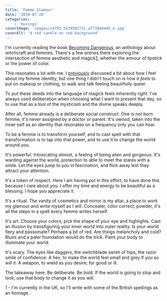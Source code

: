 ```yaml
---
title: 'Femme Glamour'
date: '2019-07-28'
categories:
    - 'musings'
coverImage: 'images/c4791-5439502731_af718d4445_o.jpg'
coverAlt: 'A red candle on red background'
---
```


I'm currently reading the book [Becoming Dangerous](https://www.goodreads.com/book/show/36555616-becoming-dangerous), an anthology about witchcraft and femmes. There's a few entries there exploring the intersection of femme aesthetic and magick[1](#1), whether the armour of lipstick or the power of color.

This resonates a lot with me. I [previously](https://echonyc.name/2019/02/fabulous-and-femme/) discussed a bit about how I feel about my femme identity, but one thing I didn't touch on is how it _feels_ to put on makeup or clothing, to walk and talk feeling beautifully queer.

To put these deeds into the language of magick feels inherently _right_. I've always used deliberation when choosing what I want to present that day, so to use that as a tool of the mysticism and the divine speaks deeply.

After all, femme already is a deliberate social construct. One is not born femme, it's never assigned by a doctor or parent. It's _owned_, taken into the inner self as an identity that resonates on a frequency only you can hear.

To be a femme is to transform yourself, and to cast spell with that transformation is to tap into that power, and to use it to change the world around you.

It's powerful. Intoxicating almost, a feeling of being alien and gorgeous. It's warding against the world, protection to able to meet the stares with a smile. Let the eyes jump to you in fascination, and flick away lest they attract your attention.

It's a token of respect. Here I am having put in this effort, to have done this because I care about you. I offer my time and energy to be beautiful as a blessing. I hope you appreciate it.

It's a ritual. The vanity of cosmetics and mirror is my altar, a place to work my glamour and write myself as I will. Concealer, color correct, powder, it's all the steps in a spell every femme writes herself.

It's art. Choose your colors, pick the shape of your eye and highlights. Cast an illusion by transfiguring your inner world into outer reality. Is your world fiery and passionate? Perhaps a bit of red. Are things melancholy and cold? Blues and a paler foundation would do the trick. Paint your body to illuminate your world.

It's scary. The eyes like daggers, the switchblade swish of hips, the razor smile of confidence. A hex, to make the world feel small and grey if you so will it. A weapon, to wield as you desire; for good or ill.

The takeaway here: Be deliberate. Be bold. If the world is going to stop and look, use that body to change it as you will.

1 - I'm currently in the UK, so I'll write with some of the British spellings as an homage.
